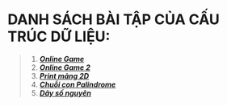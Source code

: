 # **DANH SÁCH BÀI TẬP CỦA CẤU TRÚC DỮ LIỆU:**
> 1. [__*Online Game*__](https://github.com/khoaphamj1505/CS114.L11.KHCL/blob/master/WeCode/%23C%E1%BA%A5u%20tr%C3%BAc%20d%E1%BB%AF%20li%E1%BB%87u/Game_online.ipynb)
> 2. [__*Online Game 2*__](https://github.com/khoaphamj1505/CS114.L11.KHCL/blob/master/WeCode/%23C%E1%BA%A5u%20tr%C3%BAc%20d%E1%BB%AF%20li%E1%BB%87u/Game_online2.ipynb)
> 3. [__*Print mảng 2D*__](https://github.com/khoaphamj1505/CS114.L11.KHCL/blob/master/WeCode/%23C%E1%BA%A5u%20tr%C3%BAc%20d%E1%BB%AF%20li%E1%BB%87u/Print_mang_2d)
> 4. [__*Chuỗi con Palindrome*__](https://github.com/khoaphamj1505/CS114.L11.KHCL/blob/master/WeCode/%23C%E1%BA%A5u%20tr%C3%BAc%20d%E1%BB%AF%20li%E1%BB%87u/Chuoi_con.ipynb)   
> 5. [__*Dãy số nguyên*__](https://github.com/khoaphamj1505/CS114.L11.KHCL/blob/master/WeCode/%23C%E1%BA%A5u%20tr%C3%BAc%20d%E1%BB%AF%20li%E1%BB%87u/Day_so_nguyen.ipynb)  
